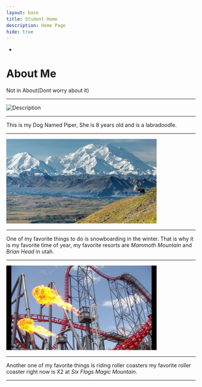 ```yaml
---
layout: base
title: Student Home
description: Home Page
hide: true
---
```

-
# About Me 
Not in About(Dont worry about it)


___________________________________________________________________________________________________________________________

<img src="images/IMG_5269 copy.JPG" alt="Description"
style="width:400px; height:auto;">

___________________________________________________________________________________________________________________________

This is my Dog Named Piper, She is 8 years old and is a labradoodle.

___________________________________________________________________________________________________________________________

<img src="images/Mountain.webp" alt="Description"
style="width:400px; height:auto;">

___________________________________________________________________________________________________________________________

One of my favorite things to do is snowboarding in the winter. That is why it is my favorite time of year, my favorite resorts are <i>Mammoth Mountain</i> and <i>Brian Head</i> in utah.

 __________________________________________________________________________________________________________________________

<img src="images/x2.jpeg" alt="Description"
style="width:400px; height:auto;">

___________________________________________________________________________________________________________________________

Another one of my favorite things is riding roller coasters my favorite roller coaster right now is X2 at <i>Six Flags Magic Mountain</i>.

___________________________________________________________________________________________________________________________

